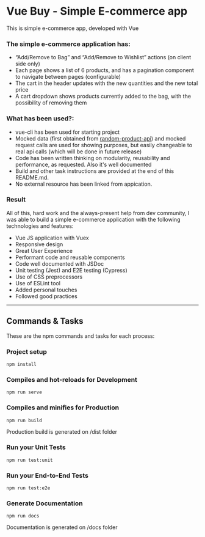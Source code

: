 # Vue Buy - Simple E-commerce app

This is simple e-commerce app, developed with Vue
<br/>

### The simple e-commerce application has:
- “Add/Remove to Bag” and “Add/Remove to Wishlist” actions (on client side only)
- Each page shows a list of 6 products, and has a pagination component to navigate between pages (configurable)
- The cart in the header updates with the new quantities and the new total price
- A cart dropdown shows products currently added to the bag, with the possibility of removing them

### What has been used?:
- vue-cli has been used for starting project
- Mocked data (first obtained from [random-product-api](https://github.com/rodrigoabb/random-products-api)) and mocked request calls are used for showing purposes, but easily changeable to real api calls (which will be done in future release)
- Code has been written thinking on modularity, reusability and performance, as requested. Also it's well documented
- Build and other task instructions are provided at the end of this README.md.
- No external resource has been linked from appication.

### Result
All of this, hard work and the always-present help from dev community, I was able to build a simple e-commerce application with the following technologies and features:
- Vue JS application with Vuex
- Responsive design
- Great User Experience
- Performant code and reusable components
- Code well documented with JSDoc
- Unit testing (Jest) and E2E testing (Cypress)
- Use of CSS preprocessors
- Use of ESLint tool
- Added personal touches
- Followed good practices

------------

## Commands & Tasks
These are the npm commands and tasks for each process:

### Project setup
```
npm install
```

### Compiles and hot-reloads for Development
```
npm run serve
```

### Compiles and minifies for Production
```
npm run build
```
Production build is generated on /dist folder

### Run your Unit Tests
```
npm run test:unit
```

### Run your End-to-End Tests
```
npm run test:e2e
```

### Generate Documentation
```
npm run docs
```
Documentation is generated on /docs folder

